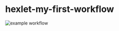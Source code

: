 # hexlet-my-first-workflow

![example workflow](https://github.com/invercargill12/hexlet-my-first-workflow/actions/workflows/hello-world.yml/badge.svg)
